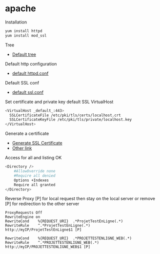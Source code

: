 # apache

Installation
```bash
yum install httpd
yum install mod_ssl
```

Tree
* [Default tree](tree.md)

Default http configuration
* [default httpd.conf](httpd.conf.md)


Default SSL conf
* [default ssl.conf](ssl.conf.md)

Set certificate and private key default SSL VirtualHost 
```bash
<VirtualHost _default_:443>
  SSLCertificateFile /etc/pki/tls/certs/localhost.crt
  SSLCertificateKeyFile /etc/pki/tls/private/localhost.key
</VirtualHost>
```

Generate a certificate
* [Generate SSL Certificate](https://github.com/davidboukari/ssl)
* [Other link](generate_certificate.md)


Access for all and listing OK
```bash
<Directory />
    #AllowOverride none
    #Require all denied
    Options +Indexes
    Require all granted
</Directory>
```

Reverse Proxy [P] for local request then stay on the local server or remove [P] for redirection to the other server
```
ProxyRequests Off
RewriteEngine on
RewriteCond    %{REQUEST_URI}  .*ProjetTestEnLigne(.*)
RewriteRule    ^.*ProjetTestEnLigne(.*)      http://myIP/ProjetTestEnLigne$1 [P]

RewriteCond    %{REQUEST_URI}  .*PROJETTESTENLIGNE_WEB(.*)
RewriteRule    ^.*PROJETTESTENLIGNE_WEB(.*)      http://myIP/PROJETTESTENLIGNE_WEB$1 [P]
